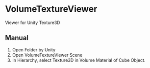 # VolumeTextureViewer
Viewer for Unity Texture3D

## Manual

1. Open Folder by Unity
2. Open VolumeTextureViewer Scene
3. In Hierarchy, select Texture3D in Volume Material of Cube Object.
